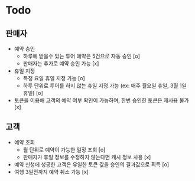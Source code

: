 # Todo

## 판매자

- 예약 승인
  - 하루에 받을수 있는 투어 예약은 5건으로 자동 승인 [o]
  - 판매자는 추가로 예약 승인 가능 [x]
- 휴일 지정
  - 특정 요일 휴일 지정 가능 [o]
  - 하루 단위로 투어를 하지 않는 휴일 지정 가능 (ex: 매주 월요일 휴일, 3월 1일 휴일) [o]
- 토큰을 이용해 고객의 예약 여부 확인이 가능하며, 한번 승인한 토큰은 재사용 불가 [x]

## 고객

- 예약 조회
  - 월 단위로 예약이 가능한 일정 조회 [o]
  - 판매자가 휴일 정보를 수정하지 않는다면 캐시 정보 사용 [x]
- 예약 신청에 성공한 고객은 유일한 토큰 값을 승인의 결과값으로 획득 [o]
- 여행 3일전까지 예약 취소 가능 [x]
